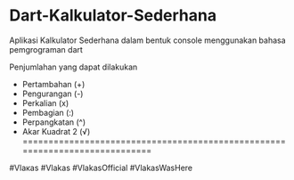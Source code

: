 # Dart-Kalkulator-Sederhana
Aplikasi Kalkulator Sederhana dalam bentuk console menggunakan bahasa pemgrograman dart

Penjumlahan yang dapat dilakukan
- Pertambahan (+) 
- Pengurangan (-) 
- Perkalian (x)  
- Pembagian (:) 
- Perpangkatan (^) 
- Akar Kuadrat 2 (√)
============================================================================

#Vlaкas
#Vlakas
#VlakasOfficial
#VlakasWasHere
